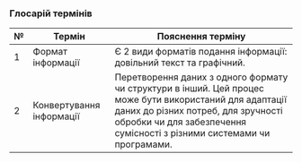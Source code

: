 ### Глосарій термінів
| № | Термін                    	 | Пояснення терміну                                                                                                          	|
|---|-------------------------------|-------------------------------------------------------------------------------------------------------------------------------|
| 1 | Формат інформації         	| Є 2 види форматів подання інформації: довільний текст та графічний.   |
| 2 | Конвертування інформації  	| Перетворення даних з одного формату чи структури в інший. Цей процес може бути використаний для адаптації даних до різних потреб, для зручності обробки чи для забезпечення сумісності з різними системами чи програмами.     	|  |
